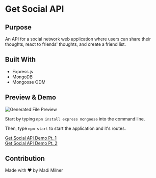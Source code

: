 # Get Social API
  
## Purpose
An API for a social network web application where users can share their thoughts, react to friends' thoughts, and create a friend list. 
  
## Built With
* Express.js
* MongoDB
* Mongoose ODM
  
## Preview & Demo  
  
![Generated File Preview](./assets/content/preview.gif)
  
Start by typing `npm install express mongoose` into the command line.  
    
Then, type `npm start` to start the application and it's routes.  
  
[Get Social API Demo Pt. 1](https://www.youtube.com/watch?v=UsqceBz310o)  
[Get Social API Demo Pt. 2](https://www.youtube.com/watch?v=mEkRShTE8F8)  

## Contribution
Made with ❤️ by Madi Milner